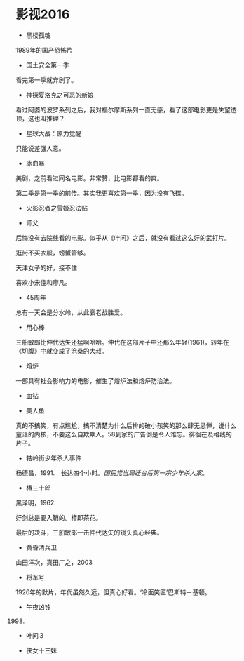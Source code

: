 # 影视2016

- 黑楼孤魂

1989年的国产恐怖片

- 国土安全第一季

看完第一季就弃剧了。

- 神探夏洛克之可恶的新娘

看过阿婆的波罗系列之后，我对福尔摩斯系列一直无感，看了这部电影更是失望透顶，这也叫推理？

- 星球大战：原力觉醒

只能说差强人意。

- 冰血暴

美剧，之前看过同名电影。非常赞，比电影都看的爽。

第二季是第一季的前传。其实我更喜欢第一季，因为没有飞碟。

- 火影忍者之雪姬忍法贴


- 师父

后悔没有去院线看的电影。似乎从《叶问》之后，就没有看过这么好的武打片。

逛街不买衣服，螃蟹管够。

天津女子的好，接不住

喜欢小宋佳和廖凡。


- 45周年

总有一天会是分水岭，从此衰老战胜爱。


- 用心棒

三船敏郎比仲代达矢还猛啊哈哈。仲代在这部片子中还那么年轻(1961)，转年在《切腹》中就变成了沧桑的大叔。


- 熔炉

一部具有社会影响力的电影，催生了熔炉法和熔炉防治法。

- 血钻


- 美人鱼

真的不搞笑，有点尴尬，搞不清楚为什么后排的破小孩笑的那么肆无忌惮，说什么童话的内核，不要这么自欺欺人。58到家的广告倒是令人难忘。徘徊在及格线的片子。


- 牯岭街少年杀人事件

杨德昌，1991.　长达四个小时。*国民党当局迁台后第一宗少年杀人案*。


- 椿三十郎

黑泽明，1962.

好剑总是要入鞘的。椿即茶花。

最后的决斗，三船敏郎一击仲代达矢的镜头真心经典。


- 黄昏清兵卫

山田洋次，真田广之，2003


- 将军号

1926年的默片，年代虽然久远，但真心好看。‘冷面笑匠’巴斯特－基顿。

- 午夜凶铃

1998.

- 叶问３

- 侠女十三妹





